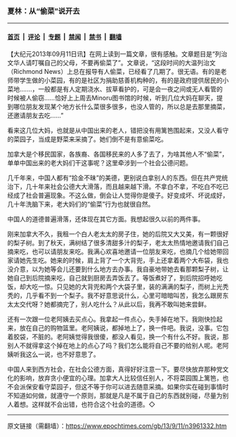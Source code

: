 ### 夏林：从“偷菜”说开去

---

#### [首页](../../../..?n3961332) &nbsp;|&nbsp; [评论](../../../../../epoch-comment?n3961332) &nbsp;|&nbsp; [专题](../../../../../epoch-special?n3961332) &nbsp;|&nbsp; [禁闻](../../../../../epoch-news?n3961332) &nbsp;|&nbsp; [禁书](../../../../../books?n3961332) &nbsp;|&nbsp; [翻墙](https://github.com/gfw-breaker/nogfw/blob/master/README.md?n3961332)


<div class="post_content" id="artbody" itemprop="articleBody">
 <!-- article content begin -->
 <p>
  【大纪元2013年09月11日讯】在网上读到一篇文章，很有感触。文章题目是“列治文华人请叮嘱自己的父母，不要再偷菜了”。文章说，“这段时间的大温列治文（Richmond News）上总在报导有人偷菜，已经看了几期了。很无语。有的是老师带学生做的小菜园，有的是社区为捐助慈善机构种的，有的是政府提供居民的小菜地….…，一般都是有人定期浇水、拔草看护的，可是会一夜之间或无人看管的时候被人偷窃……恰好上上周去Minoru图书馆的时候，听到几位大妈在聊天，提到哪位朋友发现某个地方长什么菜很多很多，也没人管的，所以总是去那里摘菜，还邀请朋友去吃……”
 </p>
 <p>
  看来这几位大妈，也就是从中国出来的老人，错把没有用篱笆围起来，又没人看守的菜园子，当成是野菜来采摘了。她们倒不是有意偷菜吃。
 </p>
 <p>
  加拿大是个移民国家，各族裔、各国移民来的人多了去了，为啥其他人不“偷菜”，单单中国出来的老大妈们干这事呢？这里牵涉到一个社会公德问题。
 </p>
 <p>
  几千年来，中国人都有“拾金不昧”的美德，更别说白拿别人的东西。但在共产党统治下，几十年来社会公德大大滑落，而且越来越下滑。不拿白不拿，不吃白不吃已经成了社会普遍现象。不这么做，倒会让人觉得你是傻子。好变成坏、坏说成好，几十年洗脑下来，老大妈们的“偷菜”行为也就很自然。
 </p>
 <p>
  中国人的道德普遍滑落，还体现在其它方面。我想起很久以前的两件事。
 </p>
 <p>
  刚来加拿大不久，我租一个白人老太太的房子住，她的后院又大又美，有一颗很好的梨子树。到了秋天，满树结了很多清甜多汁的梨子，老太太热情地邀请我们自己摘来吃，也可以请朋友来吃。我满心欢喜地邀请一位朋友来吃，也摘几个给她带回家请她先生吃。她来的时候，肩上背了一个大背兜，手上还拿着两个大布袋，我也没介意，以为她等会儿还要到什么地方去办事。我自豪地带她去看那颗梨子树，让她自己到后院摘来吃，自己就到厨房去弄饭去了。等饭煮好了，到后院招呼她吃饭，却大吃一惊。只见她的大背兜和两个大袋子里，装的满满的梨子，而树上光秃秃的，几乎看不到一个梨子。我不好意思说什么，心里可暗暗叫苦，我怎么跟房东太太交代呀？她都摘完了，别人吃什么？从此以后，我再不敢叫她来尝鲜。
 </p>
 <p>
  还有一次跟一位老阿姨去买点心。我拿起一件点心，失手掉在地下。我刚快捡起来，放在自己的购物篮里。老阿姨说，都掉地上了，换一件吧。我说，没事。它包着胶袋，不脏的。老阿姨觉得我很傻，都没人看见，换一个有什么不好。我说，那别人不就得拿这个掉在地上的点心了吗？我们怎么能将自己不要的给别人呢。老阿姨听我这么一说，也不好意思了。
 </p>
 <p>
  中国人来到西方社会，在社会公德方面，真得好好注意一下。要尽快放弃那种党文化的影响，放弃贪小便宜的心理。加拿大人比较信任别人，不将菜园围上篱笆，也不会派保安看守菜园子，但这不等于你可以进去随意采摘。如果你实在碰到事情时不知道如何做，就遵守一个原则，那就是凡是不属于自己的东西就别碰，尽量为别人着想。这样就不会出错，也符合这个社会的道德。◇
 </p>
 <!-- article content end -->
 <div id="below_article_ad">
 </div>
</div>


---

原文链接（需翻墙）：https://www.epochtimes.com/gb/13/9/11/n3961332.htm